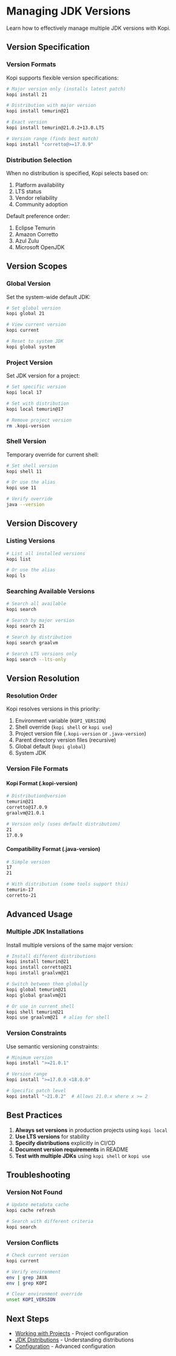 # Managing JDK Versions

Learn how to effectively manage multiple JDK versions with Kopi.

## Version Specification

### Version Formats

Kopi supports flexible version specifications:

```bash
# Major version only (installs latest patch)
kopi install 21

# Distribution with major version
kopi install temurin@21

# Exact version
kopi install temurin@21.0.2+13.0.LTS

# Version range (finds best match)
kopi install "corretto@>=17.0.9"
```

### Distribution Selection

When no distribution is specified, Kopi selects based on:

1. Platform availability
2. LTS status
3. Vendor reliability
4. Community adoption

Default preference order:
1. Eclipse Temurin
2. Amazon Corretto
3. Azul Zulu
4. Microsoft OpenJDK

## Version Scopes

### Global Version

Set the system-wide default JDK:

```bash
# Set global version
kopi global 21

# View current version
kopi current

# Reset to system JDK
kopi global system
```

### Project Version

Set JDK version for a project:

```bash
# Set specific version
kopi local 17

# Set with distribution
kopi local temurin@17

# Remove project version
rm .kopi-version
```

### Shell Version

Temporary override for current shell:

```bash
# Set shell version
kopi shell 11

# Or use the alias
kopi use 11

# Verify override
java --version
```

## Version Discovery

### Listing Versions

```bash
# List all installed versions
kopi list

# Or use the alias
kopi ls
```

### Searching Available Versions

```bash
# Search all available
kopi search

# Search by major version
kopi search 21

# Search by distribution
kopi search graalvm

# Search LTS versions only
kopi search --lts-only
```

## Version Resolution

### Resolution Order

Kopi resolves versions in this priority:

1. Environment variable (`KOPI_VERSION`)
2. Shell override (`kopi shell` or `kopi use`)
3. Project version file (`.kopi-version` or `.java-version`)
4. Parent directory version files (recursive)
5. Global default (`kopi global`)
6. System JDK

### Version File Formats

#### Kopi Format (.kopi-version)

```bash
# Distribution@version
temurin@21
corretto@17.0.9
graalvm@21.0.1

# Version only (uses default distribution)
21
17.0.9
```

#### Compatibility Format (.java-version)

```bash
# Simple version
17
21

# With distribution (some tools support this)
temurin-17
corretto-21
```

## Advanced Usage

### Multiple JDK Installations

Install multiple versions of the same major version:

```bash
# Install different distributions
kopi install temurin@21
kopi install corretto@21
kopi install graalvm@21

# Switch between them globally
kopi global temurin@21
kopi global graalvm@21

# Or use in current shell
kopi shell temurin@21
kopi use graalvm@21  # alias for shell
```

### Version Constraints

Use semantic versioning constraints:

```bash
# Minimum version
kopi install ">=21.0.1"

# Version range
kopi install ">=17.0.0 <18.0.0"

# Specific patch level
kopi install "~21.0.2"  # Allows 21.0.x where x >= 2
```

## Best Practices

1. **Always set versions** in production projects using `kopi local`
2. **Use LTS versions** for stability
3. **Specify distributions** explicitly in CI/CD
4. **Document version requirements** in README
5. **Test with multiple JDKs** using `kopi shell` or `kopi use`

## Troubleshooting

### Version Not Found

```bash
# Update metadata cache
kopi cache refresh

# Search with different criteria
kopi search
```

### Version Conflicts

```bash
# Check current version
kopi current

# Verify environment
env | grep JAVA
env | grep KOPI

# Clear environment override
unset KOPI_VERSION
```

## Next Steps

- [Working with Projects](projects.md) - Project configuration
- [JDK Distributions](distributions.md) - Understanding distributions
- [Configuration](../reference/configuration.md) - Advanced configuration